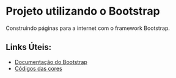 # Projeto utilizando o Bootstrap
Construindo páginas para a internet com o framework Bootstrap.

## Links Úteis:
 - [Documentação do Bootstrap](https://getbootstrap.com/docs/5.1/getting-started/introduction/)
 - [Códigos das cores](https://htmlcolorcodes.com/)

